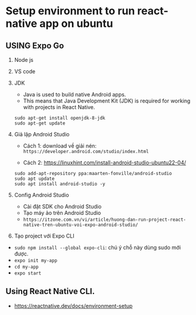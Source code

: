 # Setup environment to run react-native app on ubuntu 
## USING Expo Go 
1. Node js
2. VS code
3. JDK
    + Java is used to build native Android apps. 
    + This means that Java Development Kit (JDK) is required for working with projects in React Native. 
    ```
    sudo apt-get install openjdk-8-jdk
    sudo apt-get update
    ```
4. Giả lập Android Studio 
    + Cách 1: download về giải nén: `https://developer.android.com/studio/index.html`

    + Cách 2: https://linuxhint.com/install-android-studio-ubuntu22-04/
    ```
    sudo add-apt-repository ppa:maarten-fonville/android-studio
    sudo apt update
    sudo apt install android-studio -y
    ```

5. Config Android Studio 
    + Cài đặt SDK cho Android Studio
    + Tạo máy ảo trên Android Studio
    + `https://itzone.com.vn/vi/article/huong-dan-run-project-react-native-tren-ubuntu-voi-expo-android-studio/`

6. Tạo project với Expo CLI
+ `sudo npm install --global expo-cli`: chú ý chỗ này dùng sudo mới được.
+ `expo init my-app`
+ `cd my-app`
+ `expo start`

## Using React Native CLI.
+ https://reactnative.dev/docs/environment-setup